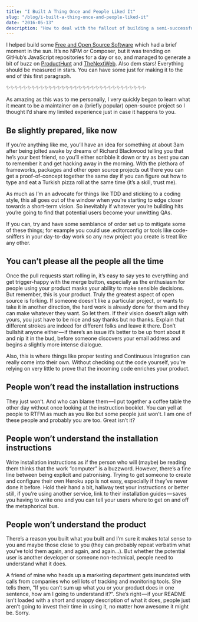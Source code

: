 ```yaml
---
title: "I Built A Thing Once and People Liked It"
slug: "/blog/i-built-a-thing-once-and-people-liked-it"
date: "2016-05-13"
description: "How to deal with the fallout of building a semi-successful product"
---
```


I helped build some [Free and Open Source Software](https://github.com/benchmarkstudios/slackbox) which had a brief moment in the sun. It’s no NPM or Composer, but it was trending on GitHub’s JavaScript repositories for a day or so, and managed to generate a bit of buzz on [ProductHunt](https://www.producthunt.com/tech/slackbox-2) and [TheNextWeb](http://thenextweb.com/dd/2015/06/23/a-new-way-to-control-spotify-through-slack-integration/#gref). Also dem stars! Everything should be measured in stars. You can have some just for making it to the end of this first paragraph.

✨✨✨✨✨✨✨✨✨✨✨✨✨✨✨✨✨✨✨✨✨✨✨✨✨✨✨✨✨✨✨✨✨

As amazing as this was to me personally, I very quickly began to learn what it meant to be a maintainer on a (briefly popular) open-source project so I thought I’d share my limited experience just in case it happens to you.

## Be slightly prepared, like now

If you’re anything like me, you’ll have an idea for something at about 3am after being jolted awake by dreams of Richard Blackwood telling you that he’s your best friend, so you’ll either scribble it down or try as best you can to remember it and get hacking away in the morning. With the plethora of frameworks, packages and other open source projects out there you can get a proof-of-concept together the same day if you can figure out how to type and eat a Turkish pizza roll at the same time (it’s a skill, trust me).

As much as I’m an advocate for things like TDD and sticking to a coding style, this all goes out of the window when you’re starting to edge closer towards a short-term vision. So inevitably if whatever you’re building hits you’re going to find that potential users become your unwitting QAs.

If you can, try and have some semblance of order set up to mitigate some of these things; for example you could use .editorconfig or tools like code-sniffers in your day-to-day work so any new project you create is treat like any other.

## You can’t please all the people all the time

Once the pull requests start rolling in, it’s easy to say yes to everything and get trigger-happy with the merge button, especially as the enthusiasm for people using your product masks your ability to make sensible decisions. But remember, this is your product. Truly the greatest aspect of open source is forking. If someone doesn’t like a particular project, or wants to take it in another direction, the hard work is already done for them and they can make whatever they want. So let them. If their vision doesn’t align with yours, you just have to be nice and say thanks but no thanks. Explain that different strokes are indeed for different folks and leave it there. Don’t bullshit anyone either — if there’s an issue it’s better to be up front about it and nip it in the bud, before someone discovers your email address and begins a slightly more intense dialogue.

Also, this is where things like proper testing and Continuous Integration can really come into their own. Without checking out the code yourself, you’re relying on very little to prove that the incoming code enriches your product.

## People won’t read the installation instructions

They just won’t. And who can blame them — I put together a coffee table the other day without once looking at the instruction booklet. You can yell at people to RTFM as much as you like but some people just won’t. I am one of these people and probably you are too. Great isn’t it?

## People won’t understand the installation instructions

Write installation instructions as if the person who will (maybe) be reading them thinks that the work “computer” is a buzzword. However, there’s a fine line between being explicit and patronising. Trying to get someone to create and configure their own Heroku app is not easy, especially if they’ve never done it before. Hold their hand a bit, hallway test your instructions or better still, if you’re using another service, link to their installation guides — saves you having to write one and you can tell your users where to get on and off the metaphorical bus.

## People won’t understand the product

There’s a reason you built what you built and I’m sure it makes total sense to you and maybe those close to you (they can probably repeat verbatim what you’ve told them again, and again, and again…). But whether the potential user is another developer or someone non-technical, people need to understand what it does.

A friend of mine who heads up a marketing department gets inundated with calls from companies who sell lots of tracking and monitoring tools. She tells them, “If you can’t sum up what you or your product does in one sentence, how am I going to understand it?”. She’s right — if your README isn’t loaded with a short and snappy description of what it does, people just aren’t going to invest their time in using it, no matter how awesome it might be. Sorry.
